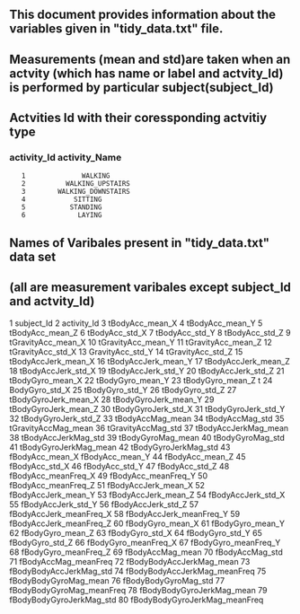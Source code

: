 ## This document provides information about the variables given in "tidy_data.txt" file. 
## Measurements (mean and std)are taken when an actvity (which has name or label and actvity_Id) is performed by particular subject(subject_Id)

## Actvities Id with their coressponding actvitiy type
### activity_Id      activity_Name
       1              WALKING
       2          WALKING_UPSTAIRS
       3        WALKING_DOWNSTAIRS
       4            SITTING
       5           STANDING
       6             LAYING

## Names of Varibales present in "tidy_data.txt" data set
## (all are measurement varibales except subject_Id and actvity_Id)
1 subject_Id 
2 activity_Id 
3 tBodyAcc_mean_X 
4 tBodyAcc_mean_Y
5 tBodyAcc_mean_Z 
6 tBodyAcc_std_X 
7 tBodyAcc_std_Y 
8 tBodyAcc_std_Z 
9 tGravityAcc_mean_X 
10 tGravityAcc_mean_Y 
11 tGravityAcc_mean_Z 
12 tGravityAcc_std_X 
13 GravityAcc_std_Y 
14 tGravityAcc_std_Z 
15 tBodyAccJerk_mean_X 
16 tBodyAccJerk_mean_Y 
17 tBodyAccJerk_mean_Z 
18 tBodyAccJerk_std_X 
19 tBodyAccJerk_std_Y 
20 tBodyAccJerk_std_Z 
21 tBodyGyro_mean_X 
22 tBodyGyro_mean_Y 
23 tBodyGyro_mean_Z t
24 BodyGyro_std_X 
25 tBodyGyro_std_Y 
26 tBodyGyro_std_Z 
27 tBodyGyroJerk_mean_X 
28 tBodyGyroJerk_mean_Y 
29 tBodyGyroJerk_mean_Z 
30 tBodyGyroJerk_std_X 
31 tBodyGyroJerk_std_Y 
32 tBodyGyroJerk_std_Z 
33 tBodyAccMag_mean 
34 tBodyAccMag_std 
35 tGravityAccMag_mean 
36 tGravityAccMag_std 
37 tBodyAccJerkMag_mean 
38 tBodyAccJerkMag_std 
39 tBodyGyroMag_mean 
40 tBodyGyroMag_std 
41 tBodyGyroJerkMag_mean 
42 tBodyGyroJerkMag_std 
43 fBodyAcc_mean_X fBodyAcc_mean_Y 
44 fBodyAcc_mean_Z 
45 fBodyAcc_std_X 
46 fBodyAcc_std_Y 
47 fBodyAcc_std_Z 
48 fBodyAcc_meanFreq_X 
49 fBodyAcc_meanFreq_Y 
50 fBodyAcc_meanFreq_Z 
51 fBodyAccJerk_mean_X 
52 fBodyAccJerk_mean_Y 
53 fBodyAccJerk_mean_Z 
54 fBodyAccJerk_std_X 
55 fBodyAccJerk_std_Y 
56 fBodyAccJerk_std_Z 
57 fBodyAccJerk_meanFreq_X 
58 fBodyAccJerk_meanFreq_Y 
59 fBodyAccJerk_meanFreq_Z 
60 fBodyGyro_mean_X 
61 fBodyGyro_mean_Y 
62 fBodyGyro_mean_Z 
63 fBodyGyro_std_X 
64 fBodyGyro_std_Y 
65 fBodyGyro_std_Z 
66 fBodyGyro_meanFreq_X 
67 fBodyGyro_meanFreq_Y 
68 fBodyGyro_meanFreq_Z 
69 fBodyAccMag_mean 
70 fBodyAccMag_std 
71 fBodyAccMag_meanFreq 
72 fBodyBodyAccJerkMag_mean 
73 fBodyBodyAccJerkMag_std 
74 fBodyBodyAccJerkMag_meanFreq 
75 fBodyBodyGyroMag_mean 
76 fBodyBodyGyroMag_std 
77 fBodyBodyGyroMag_meanFreq 
78 fBodyBodyGyroJerkMag_mean 
79 fBodyBodyGyroJerkMag_std 
80 fBodyBodyGyroJerkMag_meanFreq
